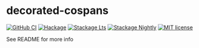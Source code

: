 # decorated-cospans

[![GitHub CI](https://github.com/o1lo01ol1o/decorated-cospans/workflows/CI/badge.svg)](https://github.com/o1lo01ol1o/decorated-cospans/actions)
[![Hackage](https://img.shields.io/hackage/v/decorated-cospans.svg?logo=haskell)](https://hackage.haskell.org/package/decorated-cospans)
[![Stackage Lts](http://stackage.org/package/decorated-cospans/badge/lts)](http://stackage.org/lts/package/decorated-cospans)
[![Stackage Nightly](http://stackage.org/package/decorated-cospans/badge/nightly)](http://stackage.org/nightly/package/decorated-cospans)
[![MIT license](https://img.shields.io/badge/license-MIT-blue.svg)](LICENSE)

See README for more info
